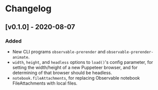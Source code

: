 # Changelog

## [v0.1.0] - 2020-08-07

### Added

- New CLI programs `observable-prerender` and `observable-prerender-animate`.
- `width`, `height`, and `headless` options to `load()`'s config parameter, for setting the width/height of a new Puppeteer browser, and for determining of that browser should be headless.
- `notebook.fileAttachments`, for replacing Observable notebook FileAttachments with local files.